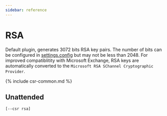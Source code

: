 ```yaml
---
sidebar: reference
---
```


# RSA
Default plugin, generates 3072 bits RSA key pairs. The number of bits can be configured in 
[settings.config](/win-acme/reference/settings) but may not be less than 2048. For 
improved compatiblitity with Microsoft Exchange, RSA keys are automatically converted to the
`Microsoft RSA SChannel Cryptographic Provider`.

{% include csr-common.md %}

## Unattended
`[--csr rsa]`